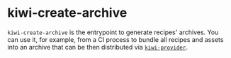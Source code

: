 # kiwi-create-archive

`kiwi-create-archive` is the entrypoint to generate recipes' archives. You can use it, for example, from a CI process to
bundle all recipes and assets into an archive that can be then distributed via [`kiwi-provider`](./kiwi-provider.md).
